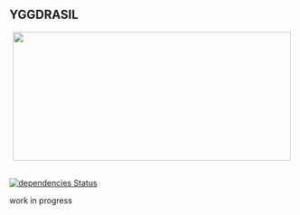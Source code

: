 ## YGGDRASIL

<div align="center">
  <a href="http://typeorm.io/">
    <img src="https://github.com/mabuonomo/yggdrasil/raw/master/resources/logo.png" width="492" height="228">
  </a>
  <br>
  <br>
</div>

[![dependencies Status](https://david-dm.org/mabuonomo/yggdrasil/status.svg)](https://david-dm.org/mabuonomo/yggdrasil)

work in progress